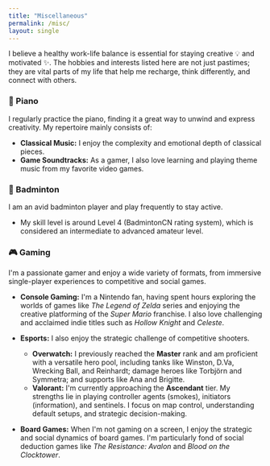 ```yaml
---
title: "Miscellaneous"
permalink: /misc/
layout: single
---
```


I believe a healthy work-life balance is essential for staying creative 💡 and motivated ✨. The hobbies and interests
listed here are not just pastimes; they are vital parts of my life that help me recharge, think differently, and connect
with others.

### 🎹 Piano

I regularly practice the piano, finding it a great way to unwind and express creativity. My repertoire mainly consists
of:

- **Classical Music:** I enjoy the complexity and emotional depth of classical pieces.
- **Game Soundtracks:** As a gamer, I also love learning and playing theme music from my favorite video games.

### 🏸 Badminton

I am an avid badminton player and play frequently to stay active.

- My skill level is around Level 4 (BadmintonCN rating system), which is considered an intermediate to advanced
  amateur level.

### 🎮 Gaming

I'm a passionate gamer and enjoy a wide variety of formats, from immersive single-player experiences to competitive and
social games.

- **Console Gaming:** I'm a Nintendo fan, having spent hours exploring the worlds of games like *The Legend of Zelda*
  series and enjoying the creative platforming of the *Super Mario* franchise. I also love challenging and acclaimed
  indie titles such as *Hollow Knight* and *Celeste*.

- **Esports:** I also enjoy the strategic challenge of competitive shooters.
    - **Overwatch:** I previously reached the **Master** rank and am proficient with a versatile hero pool, including
      tanks like Winston, D.Va, Wrecking Ball, and Reinhardt; damage heroes like Torbjörn and Symmetra; and supports
      like Ana and Brigitte.
    - **Valorant:** I'm currently approaching the **Ascendant** tier. My strengths lie in
      playing controller agents (smokes), initiators (information), and sentinels. I focus on map control, understanding
      default setups, and strategic decision-making.

- **Board Games:** When I'm not gaming on a screen, I enjoy the strategic and social dynamics of board games. I'm
  particularly fond of social deduction games like *The Resistance: Avalon* and *Blood on the Clocktower*.